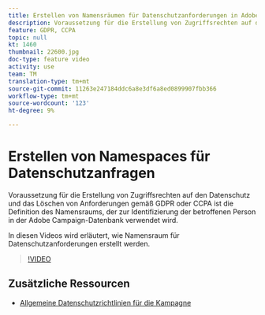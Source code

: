 ```yaml
---
title: Erstellen von Namensräumen für Datenschutzanforderungen in Adobe Campaign Standard (ACS)
description: Voraussetzung für die Erstellung von Zugriffsrechten auf den Datenschutz und das Löschen von Anforderungen gemäß GDPR oder CCPA ist die Definition des Namensraums, der zur Identifizierung der betroffenen Person in der Adobe Campaign-Datenbank verwendet wird. In diesen Videos wird erläutert, wie Namensraum für Datenschutzanforderungen erstellt werden.
feature: GDPR, CCPA
topic: null
kt: 1460
thumbnail: 22600.jpg
doc-type: feature video
activity: use
team: TM
translation-type: tm+mt
source-git-commit: 11263e247184ddc6a8e3df6a8ed0899907fbb366
workflow-type: tm+mt
source-wordcount: '123'
ht-degree: 9%

---
```



# Erstellen von Namespaces für Datenschutzanfragen

Voraussetzung für die Erstellung von Zugriffsrechten auf den Datenschutz und das Löschen von Anforderungen gemäß GDPR oder CCPA ist die Definition des Namensraums, der zur Identifizierung der betroffenen Person in der Adobe Campaign-Datenbank verwendet wird.

In diesen Videos wird erläutert, wie Namensraum für Datenschutzanforderungen erstellt werden.

>[!VIDEO](https://video.tv.adobe.com/v/22600?quality=12)

## Zusätzliche Ressourcen

* [Allgemeine Datenschutzrichtlinien für die Kampagne](https://helpx.adobe.com/de/campaign/kb/campaign-privacy-overview.html)

